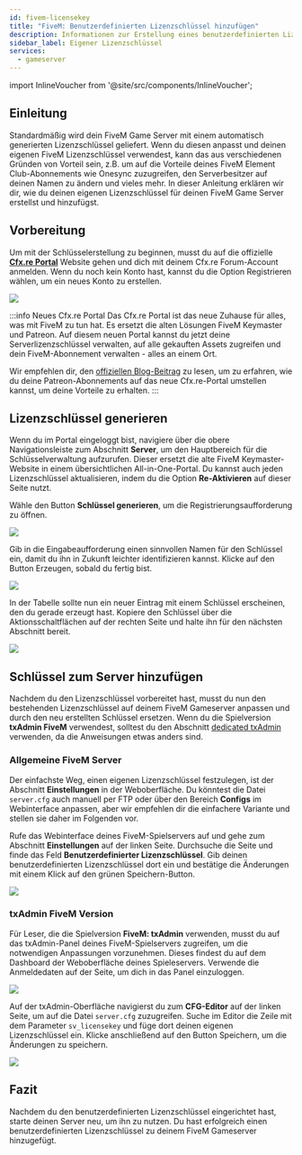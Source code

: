 ```yaml
---
id: fivem-licensekey
title: "FiveM: Benutzerdefinierten Lizenzschlüssel hinzufügen"
description: Informationen zur Erstellung eines benutzerdefinierten Lizenzschlüssels und zum Hinzufügen zu deinem FiveM-Server von ZAP-Hosting - ZAP-Hosting.com Dokumentation
sidebar_label: Eigener Lizenzschlüssel
services:
  - gameserver
---
```


import InlineVoucher from '@site/src/components/InlineVoucher';

## Einleitung

Standardmäßig wird dein FiveM Game Server mit einem automatisch generierten Lizenzschlüssel geliefert. Wenn du diesen anpasst und deinen eigenen FiveM Lizenzschlüssel verwendest, kann das aus verschiedenen Gründen von Vorteil sein, z.B. um auf die Vorteile deines FiveM Element Club-Abonnements wie Onesync zuzugreifen, den Serverbesitzer auf deinen Namen zu ändern und vieles mehr. In dieser Anleitung erklären wir dir, wie du deinen eigenen Lizenzschlüssel für deinen FiveM Game Server erstellst und hinzufügst.

<InlineVoucher />

## Vorbereitung

Um mit der Schlüsselerstellung zu beginnen, musst du auf die offizielle **[Cfx.re Portal](https://portal.cfx.re/)** Website gehen und dich mit deinem Cfx.re Forum-Account anmelden. Wenn du noch kein Konto hast, kannst du die Option Registrieren wählen, um ein neues Konto zu erstellen.

![](https://screensaver01.zap-hosting.com/index.php/s/j5onRjCSN42dbie/preview)

:::info Neues Cfx.re Portal
Das Cfx.re Portal ist das neue Zuhause für alles, was mit FiveM zu tun hat. Es ersetzt die alten Lösungen FiveM Keymaster und Patreon. Auf diesem neuen Portal kannst du jetzt deine Serverlizenzschlüssel verwalten, auf alle gekauften Assets zugreifen und dein FiveM-Abonnement verwalten - alles an einem Ort.

Wir empfehlen dir, den [offiziellen Blog-Beitrag](https://forum.cfx.re/t/introducing-the-cfx-re-portal/5287316/) zu lesen, um zu erfahren, wie du deine Patreon-Abonnements auf das neue Cfx.re-Portal umstellen kannst, um deine Vorteile zu erhalten.
:::

## Lizenzschlüssel generieren

Wenn du im Portal eingeloggt bist, navigiere über die obere Navigationsleiste zum Abschnitt **Server**, um den Hauptbereich für die Schlüsselverwaltung aufzurufen. Dieser ersetzt die alte FiveM Keymaster-Website in einem übersichtlichen All-in-One-Portal. Du kannst auch jeden Lizenzschlüssel aktualisieren, indem du die Option **Re-Aktivieren** auf dieser Seite nutzt.

Wähle den Button **Schlüssel generieren**, um die Registrierungsaufforderung zu öffnen.

![](https://screensaver01.zap-hosting.com/index.php/s/JQ6dkNHZcBD4e4B/preview)

Gib in die Eingabeaufforderung einen sinnvollen Namen für den Schlüssel ein, damit du ihn in Zukunft leichter identifizieren kannst. Klicke auf den Button Erzeugen, sobald du fertig bist.

![](https://screensaver01.zap-hosting.com/index.php/s/3cYyRo7pgzQraz2/preview)

In der Tabelle sollte nun ein neuer Eintrag mit einem Schlüssel erscheinen, den du gerade erzeugt hast. Kopiere den Schlüssel über die Aktionsschaltflächen auf der rechten Seite und halte ihn für den nächsten Abschnitt bereit.

![](https://screensaver01.zap-hosting.com/index.php/s/3Hd8tQqJA4xPKWk/preview)

## Schlüssel zum Server hinzufügen

Nachdem du den Lizenzschlüssel vorbereitet hast, musst du nun den bestehenden Lizenzschlüssel auf deinem FiveM Gameserver anpassen und durch den neu erstellten Schlüssel ersetzen. Wenn du die Spielversion **txAdmin FiveM** verwendest, solltest du den Abschnitt [dedicated txAdmin](#txadmin-fivem-version) verwenden, da die Anweisungen etwas anders sind.

### Allgemeine FiveM Server

Der einfachste Weg, einen eigenen Lizenzschlüssel festzulegen, ist der Abschnitt **Einstellungen** in der Weboberfläche. Du könntest die Datei `server.cfg` auch manuell per FTP oder über den Bereich **Configs** im Webinterface anpassen, aber wir empfehlen dir die einfachere Variante und stellen sie daher im Folgenden vor.

Rufe das Webinterface deines FiveM-Spielservers auf und gehe zum Abschnitt **Einstellungen** auf der linken Seite. Durchsuche die Seite und finde das Feld **Benutzerdefinierter Lizenzschlüssel**. Gib deinen benutzerdefinierten Lizenzschlüssel dort ein und bestätige die Änderungen mit einem Klick auf den grünen Speichern-Button.

![](https://screensaver01.zap-hosting.com/index.php/s/8SAf9yD4ztbEbZz/preview)

### txAdmin FiveM Version

Für Leser, die die Spielversion **FiveM: txAdmin** verwenden, musst du auf das txAdmin-Panel deines FiveM-Spielservers zugreifen, um die notwendigen Anpassungen vorzunehmen. Dieses findest du auf dem Dashboard der Weboberfläche deines Spieleservers. Verwende die Anmeldedaten auf der Seite, um dich in das Panel einzuloggen.

![](https://screensaver01.zap-hosting.com/index.php/s/2Rjx8sCFG6eteMD/preview)

Auf der txAdmin-Oberfläche navigierst du zum **CFG-Editor** auf der linken Seite, um auf die Datei `server.cfg` zuzugreifen. Suche im Editor die Zeile mit dem Parameter `sv_licensekey` und füge dort deinen eigenen Lizenzschlüssel ein. Klicke anschließend auf den Button Speichern, um die Änderungen zu speichern.

![](https://screensaver01.zap-hosting.com/index.php/s/2E8j9jtykcjwF7L/preview)

## Fazit

Nachdem du den benutzerdefinierten Lizenzschlüssel eingerichtet hast, starte deinen Server neu, um ihn zu nutzen. Du hast erfolgreich einen benutzerdefinierten Lizenzschlüssel zu deinem FiveM Gameserver hinzugefügt.